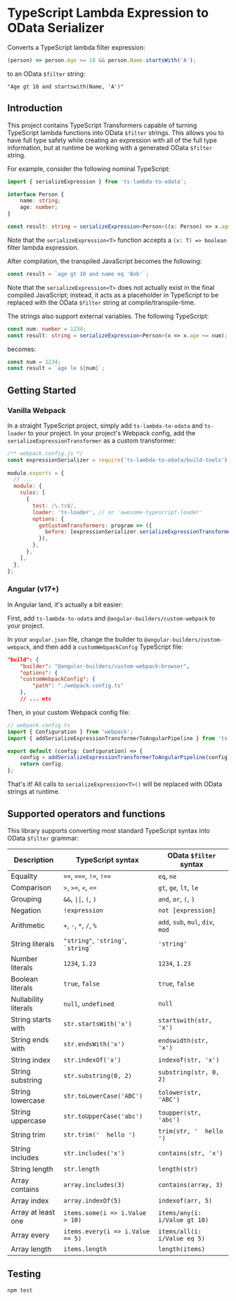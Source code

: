 # TypeScript Lambda Expression to OData Serializer

Converts a TypeScript lambda filter expression:

```ts
(person) => person.Age >= 18 && person.Name.startsWith('A');
```

to an OData `$filter` string:

```
"Age gt 10 and startswith(Name, 'A')"
```

## Introduction

This project contains TypeScript Transformers capable of turning TypeScript lambda functions into OData `$filter`
strings. This allows you to have full type safety while creating an expression with all of the full type information,
but at runtime be working with a generated OData `$filter` string.

For example, consider the following nominal TypeScript:

```ts
import { serializeExpression } from 'ts-lambda-to-odata';

interface Person {
    name: string;
    age: number;
}

const result: string = serializeExpression<Person>((x: Person) => x.age > 10 && x.name == 'Bob');
```

Note that the `serializeExpression<T>` function accepts a `(x: T) => boolean` filter lambda expression.

After compilation, the transpiled JavaScript becomes the following:

```js
const result = `age gt 10 and name eq 'Bob'`;
```

Note that the `serializeExpression<T>` does not actually exist in the final compiled JavaScript; instead, it acts as a
placeholder in TypeScript to be replaced with the OData `$filter` string at compile/transpile-time.

The strings also support external variables. The following TypeScript:

```ts
const num: number = 1234;
const result: string = serializeExpression<Person>(x => x.age <= num);
```

becomes:

```js
const num = 1234;
const result = `age le ${num}`;
```

## Getting Started

### Vanilla Webpack

In a straight TypeScript project, simply add `ts-lambda-to-odata` and `ts-loader` to your project. In your
project's Webpack config, add the `serializeExpressionTransformer` as a custom transformer:

```js
/** webpack.config.js */
const expressionSerializer = require('ts-lambda-to-odata/build-tools');
 
module.exports = {
  // ...
  module: {
    rules: [
      {
        test: /\.ts$/,
        loader: 'ts-loader', // or 'awesome-typescript-loader'
        options: {
          getCustomTransformers: program => ({
            before: [expressionSerializer.serializeExpressionTransformer(program)],
          }),
        },
      },
    ],
  },
};
```

### Angular (v17+)

In Angular land, it's actually a bit easier:

First, add `ts-lambda-to-odata` and `@angular-builders/custom-webpack` to your project.

In your `angular.json` file, change the builder to `@angular-builders/custom-webpack`, and then add a
`customWebpackConfig` TypeScript file:

```json
"build": {
    "builder": "@angular-builders/custom-webpack:browser",
    "options": {
    "customWebpackConfig": {
        "path": "./webpack.config.ts"
    },
    // ... etc
```

Then, in your custom Webpack config file:

```ts
// webpack.config.ts
import { Configuration } from 'webpack';
import { addSerializeExpressionTransformerToAngularPipeline } from 'ts-lambda-to-odata/build-tools';

export default (config: Configuration) => {
    config = addSerializeExpressionTransformerToAngularPipeline(config);
    return config;
};
```

That's it! All calls to `serializeExpression<T>()` will be replaced with OData strings at runtime.

## Supported operators and functions

This library supports converting most standard TypeScript syntax into OData `$filter` grammar:

| Description           | TypeScript syntax         | OData `$filter` syntax |
|-----------------------|---------------------------|------------------------|
| Equality              | `==`, `===`, `!=`, `!==`  | `eq`, `ne` |
| Comparison            | `>`, `>=`, `<`, `<=`      | `gt`, `ge`, `lt`, `le` |
| Grouping              | `&&`, `\|\|`, `(`, `)`    | `and`, `or`, `(`, `)` |
| Negation              | `!expression`             | `not [expression]` |
| Arithmetic            | `+`, `-`, `*`, `/`, `%`   | `add`, `sub`, `mul`, `div`, `mod` |
| String literals       | `"string"`, `'string'`, `` `string` `` | `'string'` |
| Number literals       | `1234`, `1.23`            | `1234`, `1.23` |
| Boolean literals      | `true`, `false`           | `true`, `false` |
| Nullability literals  | `null`, `undefined`       | `null` |
| String starts with    | `str.startsWith('x')`     | `startswith(str, 'x')` |
| String ends with      | `str.endsWith('x')`       | `endswidth(str, 'x')` |
| String index          | `str.indexOf('x')`        | `indexof(str, 'x')` |
| String substring      | `str.substring(0, 2)`     | `substring(str, 0, 2)` |
| String lowercase      | `str.toLowerCase('ABC')`  | `tolower(str, 'ABC')` |
| String uppercase      | `str.toUpperCase('abc')`  | `toupper(str, 'abc')` |
| String trim           | `str.trim('  hello ')`    | `trim(str, '  hello ')` |
| String includes       | `str.includes('x')`       | `contains(str, 'x')` |
| String length         | `str.length`              | `length(str)` |
| Array contains        | `array.includes(3)`       | `contains(array, 3)` |
| Array index           | `array.indexOf(5)`        | `indexof(arr, 5)` |
| Array at least one    | `items.some(i => i.Value > 10)` | `items/any(i: i/Value gt 10)` |
| Array every           | `items.every(i => i.Value == 5)` | `items/all(i: i/Value eq 5)` |
| Array length          | `items.length`            | `length(items)` |

## Testing

```bash
npm test
```
